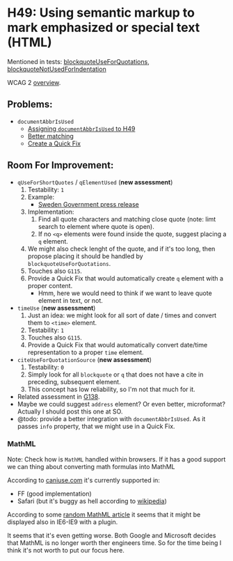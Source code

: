 
# H49: Using semantic markup to mark emphasized or special text (HTML)

Mentioned in tests: [blockquoteUseForQuotations](https://github.com/quailjs/quail/blob/2.2.15/src/js/custom/blockquoteUseForQuotations.js), [blockquoteNotUsedForIndentation](https://github.com/quailjs/quail/blob/2.2.15/src/js/custom/blockquoteNotUsedForIndentation.js)

WCAG 2 [overview](http://www.w3.org/TR/2015/NOTE-WCAG20-TECHS-20150226/H49).

## Problems:

* `documentAbbrIsUsed`
	* [Assigning `documentAbbrIsUsed` to H49](https://github.com/cksource/quail-enhancement/issues/2)
	* [Better matching](https://github.com/cksource/quail-enhancement/issues/1)
	* [Create a Quick Fix](https://github.com/cksource/quail-enhancement/issues/3)

## Room For Improvement:

* `qUseForShortQuotes` / `qElementUsed` (**new assessment**)
	1. Testability: `1`
	1. Example:
		* [Sweden Government press release](http://www.government.se/sb/d/18308/a/250170)
	1. Implementation:
		1. Find all quote characters and matching close quote (note: limt search to element where quote is open).
		1. If no `<q>` elements were found inside the quote, suggest placing a `q` element.
	1. We might also check lenght of the quote, and if it's too long, then propose placing it should be handled by `blockquoteUseForQuotations`.
	1. Touches also `G115`.
	1. Provide a Quick Fix that would automatically create `q` element with a proper content.
		* Hmm, here we would need to think if we want to leave quote element in text, or not.
* `timeUse` (**new assessment**)
	1. Just an idea: we might look for all sort of date / times and convert them to `<time>` element.
	1. Testability: `1`
	1. Touches also `G115`.
	1. Provide a Quick Fix that would automatically convert date/time representation to a proper `time` element.
* `citeUseForQuotationSource` (**new assessment**)
	1. Testability: `0`
	1. Simply look for all `blockquote` or `q` that does not have a cite in preceding, subsequent element.
	1. This concept has low reliability, so I'm not that much for it.
* Related assessment in [G138](G138.md).
* Maybe we could suggest `address` element? Or even better, microformat? Actually I should post this one at SO.
* @todo: provide a better integration with `documentAbbrIsUsed`. As it passes `info` property, that we might use in a Quick Fix.

### MathML

Note: Check how is `MathML` handled within browsers. If it has a good support we can thing about converting math formulas into MathML

According to [caniuse.com](http://caniuse.com/#feat=mathml) it's currently supported in:

* FF (good implementation)
* Safari (but it's buggy as hell according to [wikipedia](http://en.wikipedia.org/wiki/MathML#Web_browsers))

According to some [random MathML article](https://www.dessci.com/en/products/mathplayer/tech/MathMLinHTML5.htm) it seems that it might be displayed also in IE6-IE9 with a plugin.

It seems that it's even getting worse. Both Google and Microsoft decides that MathML is no longer worth ther engineers time. So for the time being I think it's not worth to put our focus here.